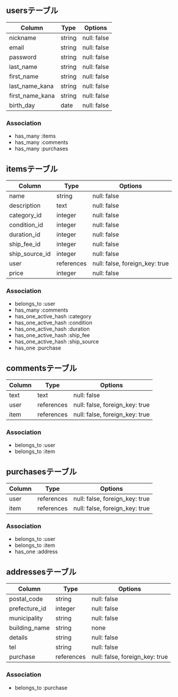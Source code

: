 ## usersテーブル

| Column         | Type       | Options     |
| -------------- | ---------- | ----------- |
| nickname       | string     | null: false |
| email          | string     | null: false |
| password       | string     | null: false |
| last_name      | string     | null: false |
| first_name     | string     | null: false |
| last_name_kana | string     | null: false |
| first_name_kana| string     | null: false |
| birth_day      | date       | null: false |

### Association 
- has_many :items
- has_many :comments
- has_many :purchases

## itemsテーブル

| Column         | Type       | Options                        |
| -------------- | ---------- | ------------------------------ |
| name           | string     | null: false                    |
| description    | text       | null: false                    |
| category_id    | integer    | null: false                    |
| condition_id   | integer    | null: false                    |
| duration_id    | integer    | null: false                    |
| ship_fee_id    | integer    | null: false                    |
| ship_source_id | integer    | null: false                    |
| user           | references | null: false, foreign_key: true |
| price          | integer    | null: false                    |

### Association
- belongs_to :user
- has_many :comments
- has_one_active_hash :category
- has_one_active_hash :condition
- has_one_active_hash :duration
- has_one_active_hash :ship_fee
- has_one_active_hash :ship_source
- has_one :purchase

## commentsテーブル

| Column  | Type       | Options                        |
| ------- | ---------- | ------------------------------ |
| text    | text       | null: false                    |
| user    | references | null: false, foreign_key: true |
| item    | references | null: false, foreign_key: true |

### Association
- belongs_to :user
- belongs_to :item

## purchasesテーブル

| Column     | Type       | Options                        |
| ---------- | -------    | ------------------------------ |
| user       | references | null: false, foreign_key: true |
| item       | references | null: false, foreign_key: true |

### Association
- belongs_to :user
- belongs_to :item
- has_one :address

## addressesテーブル

| Column         | Type       | Options                           |
| -------------- | ---------- | --------------------------------- |
| postal_code    | string     | null: false                       |
| prefecture_id  | integer    | null: false                       |
| municipality   | string     | null: false                       |
| building_name  | string     | none                              |
| details        | string     | null: false                       |
| tel            | string     | null: false                       |
| purchase       | references | null: false, foreign_key: true    |

### Association
- belongs_to :purchase